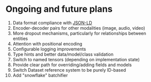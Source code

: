 # Ongoing and future plans

1.  Data format compliance with [JSON-LD](https://json-ld.org/)
2.  Encoder-decoder pairs for other modalities (image, audio, video)
3.  More dropout mechanisms, particularly for relationships between entities
4.  Attention with positional encoding
5.  Configurable logging improvements
6.  Type hints and better data/model/class validation
7.  Switch to named tensors (depending on implementation state)
8.  Provide clear path for overriding/adding fields and models
9.  Switch Dataset reference system to be purely ID-based
10. Add "snowflake" batchifier
